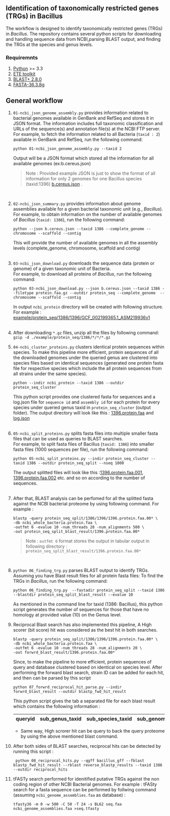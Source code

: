 ## Identification of taxonomically restricted genes (TRGs) in Bacillus 

The workflow is designed to identify taxonomically restricted genes (TRGs) in *Bacillus*. The repository contains several python scripts for downloading and handling sequence data from NCBI,parsing BLAST output, and finding the TRGs at the species and genus levels.

### Requiremnts
1. [Python](https://www.python.org/) >= 3.3
2. [ETE toolkit](http://etetoolkit.org/)
3. [BLAST+ 2.8.0](https://ftp.ncbi.nlm.nih.gov/blast/executables/blast+/)
4. [FASTA-36.3.8g](https://fasta.bioch.virginia.edu/wrpearson/fasta/fasta36/)

## General workflow

1. `01-ncbi_json_genome_assembly.py` provides information related to bacterial genomes available in GenBank and RefSeq and stores it in JSON format. The information includes full taxonomic
    classification and URLs of the sequence(s) and annotation file(s) at the NCBI FTP server. <br /> For example, to fetch the information related to all Bacteria (`taxid : 2`) available in GenBank and RefSeq, run the following command:   <br />
    ```
    python 01-ncbi_json_genome_assembly.py --taxid 2  
    ```
    Output will be a JSON format which stored all the information for all available genomes (ex:b.cereus.json)  <br />
    > Note : Provided example JSON is just to show the format of all information for only 2 genomes for one Bacillus species (taxid:1396) [b.cereus.json](./example/b.cereus.json) . <br />
    <br />
2. `02-ncbi_json_summary.py` provides information about genome assemblies available for a given bacterial taxonomic unit (e.g., *Bacillus*). <br /> For example, to obtain information on the 
    number of available genomes of *Bacillus* (`taxid: 1386`), run the following command: <br />
    ```
    python --json b.cereus.json --taxid 1386 --complete_genome --chromosome --scaffold --contig  
    ```
    This will provide the number of available genomes in all the assembly levels (complete_genome, chromosome, scaffold and contig)  <br />
    <br />
3. `03-ncbi_json_download.py` downloads the sequence data (protein or genome) of a given taxonomic unit of Bacteria.  <br /> For example, to download all proteins of *Bacillus*, run the 
    following command:  <br />
    ```
    python 03-ncbi_json_download.py --json b.cereus.json --taxid 1386 --filetype protein.faa.gz --outdir protein_seq --complete_genome  --chromosome --scaffold --contig
    ```
    In output `ncbi_protein` directory will be created with following structure. For example : [example/protein_seq/1386/1396/GCF_002199365.1_ASM219936v1](./example/protein_seq/1386/1396/GCF_002199365.1_ASM219936v1/)  <br />
    <br />
4. After downloading `*.gz` files, unzip all the files by following command: <br />
    `gzip -d ./example/protein_seq/1386/*/*/*.gz`

5. `04-ncbi_cluster_proteins.py` clusters identical protein sequences within species. To make this pipeline more efficient, protein sequences of all the downloaded genomes under the queried genus
    are clustered into species files based on identical sequences (generated one protein fasta file for respective species which include the all protein sequences from all strains under the same species). <br />
    ``` 
    python --indir ncbi_protein --taxid 1386 --outdir protein_seq_cluster
    ```
    This python script provides one clustered fasta for sequences and a log.json file for `sequence id` and `assembly id` for each protein for every species under queried genus taxid in `protein_seq_cluster` (output folder). The output directory will look like this : [1396.protein.faa](./example/protein_seq_cluster/1386/1396/1396.protein.faa) and  [log.json](./example/protein_seq_cluster/1386/1396/log.json)  <br />
    <br />
6. `05-ncbi_split_proteins.py` splits fasta files into multiple smaller fasta files that can be used as queries to BLAST searches. <br />
    For example, to split fasta files of Bacillus (`taxid: 1386`) into smaller fasta files (1000 sequences per file), run the following command:
    ```
    python 05-ncbi_split_proteins.py --indir protein_seq_cluster --taxid 1386 --outdir protein_seq_split --nseq 1000 
    ```
    The output splitted files will look like this :[1396.protein.faa.001](./example/protein_seq_split/1386/1396/1396.protein.faa.001), [1396.protein.faa.002](./example/protein_seq_split/1386/1396/1396.protein.faa.002) etc. and so on according to the number of sequences.  <br />
    <br />
7. After that, BLAST analysis can be perfomed for all the splitted fasta against the NCBI bacterial proteome by using following command. For example :  <br />
    ```
    blastp -query protein_seq_split/1386/1396/1396.protein.faa.00* \
    -db ncbi_whole_bacteria.protein.faa \
    -outfmt 6 -evalue 10 -num_threads 28 -num_alignments 500 \
    -out protein_seq_split_blast_result/1396.protein.faa.00*
    ```
    > Note : `outfmt 6` format stores the output in tabular output in following directory : ```protein_seq_split_blast_result/1396.protein.faa.00*```  <br />
    <br />
8. `python 06_finding_trg.py` parses BLAST output to identify TRGs. <br /> Assuming you have Blast result files for all protein fasta files: To find the TRGs in *Bacillus*, run the 
    following command: 
    ``` 
    python 06_finding_trg.py  --fastadir protein_seq_split --taxid 1386 --blastdir protein_seq_split_blast_result --evalue 10
    ```
    As mentioned in the command line for taxid (1386: Bacillus), this python script generates the number of sequences for those that have no homology at provided value (10) on the Genus level. 
    <br />

9. Reciprocal Blast search has also implemented this pipeline, A High scorer (bit score) hit was considered as the best hit in both searches. 
    ```
    blastp -query protein_seq_split/1386/1396/1396.protein.faa.00* \
    -db ncbi_whole_bacteria.protein.faa \
    -outfmt 6 -evalue 10 -num_threads 28 -num_alignments 20 \
    -out forwrd_blast_result/1396.protein.faa.00*
    ```
    Since, to make the pipeline to more efficient, protein sequences of query and database clustered based on identical on species level. After performing the forward blast search, strain ID can be added for each hit, and then can be parsed by this script <br />
    ```
    python 07_forwrd_reciprocal_hit_parse.py --indir forwrd_blast_result --outdir blastp_fwd_hit_result
    ```
    This python script gives the tab a separated file for each blast result which contains the following information : <br />
    
   
    | queryid |sub_genus_taxid |sub_species_taxid | sub_genome | subject_besthit_ids|
    | --- | --- | --- | --- |--- |
    
    * Same way, High scrorer hit can be query to back the query proteome by using the above mentioned blast command.
    
10. After both sides of BLAST searches, reciprocal hits can be detected by running this script :<br />
    ```
     python 08_reciprocal_hits.py --qgff bacillus_gff --fblast blastp_fwd_hit_result --rblast reverse_blastp_results --taxid 1386 --outdir reciprocal_hits
    ```
11. tFASTy search performed for idenitified putative TRGs against the non coding region of other NCBI Bacterial genomes.
    For example : tFASty search for a fasta sequence can be performed by follwing command (assuming `ncbi_genome_assemblies.faa` as database) :

    ```tfasty36 -m 0 -w 500 -C 50 -T 24 -s BL62 seq.faa ncbi_genome_assemblies.faa >seq.tfasty```



